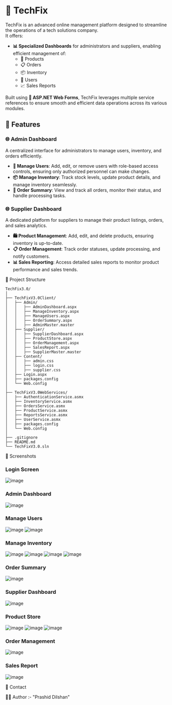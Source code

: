 # 🔗 TechFix  

TechFix is an advanced online management platform designed to streamline the operations of a tech solutions company.  
It offers:  
- **📊 Specialized Dashboards** for administrators and suppliers, enabling efficient management of:  
  - 🛒 Products  
  - 📋 Orders  
  - 📦 Inventory  
  - 👥 Users  
  - 📈 Sales Reports  

Built using **🔷 ASP.NET Web Forms**, TechFix leverages multiple service references to ensure smooth and efficient data operations across its various modules.  


## 🌟 Features  

### 🌐 Admin Dashboard  
A centralized interface for administrators to manage users, inventory, and orders efficiently.  
- **👥 Manage Users**: Add, edit, or remove users with role-based access controls, ensuring only authorized personnel can make changes.  
- **📦 Manage Inventory**: Track stock levels, update product details, and manage inventory seamlessly.  
- **📝 Order Summary**: View and track all orders, monitor their status, and handle processing tasks.  

### 🌐 Supplier Dashboard  
A dedicated platform for suppliers to manage their product listings, orders, and sales analytics.  
- **🛍️ Product Management**: Add, edit, and delete products, ensuring inventory is up-to-date.  
- **📋 Order Management**: Track order statuses, update processing, and notify customers.  
- **📊 Sales Reporting**: Access detailed sales reports to monitor product performance and sales trends.  

🔗 Project Structure

```plaintext
TechFix3.0/
│
├── TechFixV3.0Client/
│   ├── Admin/
│   │   ├── AdminDashboard.aspx
│   │   ├── ManageInventory.aspx
│   │   ├── ManageUsers.aspx
│   │   ├── OrderSummary.aspx
│   │   ├── AdminMaster.master
│   ├── Supplier/
│   │   ├── SupplierDashboard.aspx
│   │   ├── ProductStore.aspx
│   │   ├── OrderManagement.aspx
│   │   ├── SalesReport.aspx
│   │   ├── SupplierMaster.master
│   ├── Content/
│   │   ├── admin.css
│   │   ├── login.css
│   │   ├── supplier.css
│   ├── Login.aspx
│   ├── packages.config
│   └── Web.config
│
├── TechFixV3.0WebServices/
│   ├── AuthenticationService.asmx
│   ├── InventoryService.asmx
│   ├── OrdersService.asmx
│   ├── ProductService.asmx
│   ├── ReportsService.asmx
│   ├── UserService.asmx
│   ├── packages.config
│   └── Web.config
│
├── .gitignore
├── README.md
└── TechFixV3.0.sln
```

🔗 Screenshots

### Login Screen
![image](https://github.com/user-attachments/assets/f604d7dd-39ef-4228-88c3-088b1ebde19e)




### Admin Dashboard
![image](https://github.com/user-attachments/assets/937fa9ba-7849-47e3-bd3e-c82a844d6673)



### Manage Users
![image](https://github.com/user-attachments/assets/1fdeae53-35da-476c-bdbe-20c0456c61ac)
![image](https://github.com/user-attachments/assets/d6d98f8b-6b01-460a-be0e-c22ba6e8e355)



### Manage Inventory
![image](https://github.com/user-attachments/assets/b62d6c4b-f43d-4e83-9b2a-9f02c98e8ba8)
![image](https://github.com/user-attachments/assets/5a026779-bccb-4037-a88b-97bdc12b87b2)
![image](https://github.com/user-attachments/assets/afd1060d-4c8e-4493-9f97-39416733a359)
![image](https://github.com/user-attachments/assets/e4112fcf-bdeb-4229-a8cd-1af32ce617e8)




### Order Summary
![image](https://github.com/user-attachments/assets/2cef13f7-93b2-40ec-9e1e-c82affd30d23)


### Supplier Dashboard
![image](https://github.com/user-attachments/assets/49fa182b-4b69-4be8-9fbc-143584a2d600)


### Product Store
![image](https://github.com/user-attachments/assets/57075371-3658-4770-bb0e-9c0d714218c8)
![image](https://github.com/user-attachments/assets/30e85111-f324-4789-b628-57b71743b9c4)
![image](https://github.com/user-attachments/assets/c9697191-0067-49c4-8a2c-07784292e614)



### Order Management
![image](https://github.com/user-attachments/assets/6c10a0cf-1386-44f0-80b5-fa6e756a9df1)


### Sales Report
![image](https://github.com/user-attachments/assets/aecf0415-8cf9-4773-92b2-09b5ce7bdcea)


🔗 Contact

🧑‍💻 Author :- "Prashid Dilshan"




